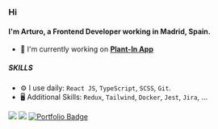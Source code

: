 ### Hi

#### I'm Arturo, a Frontend Developer working in Madrid, Spain.

- :toolbox:  I'm currently working on **[Plant-In App](https://github.com/Mgll3/agro-plantation-app)**

##### SKILLS

- ⚙️  I use daily: `React JS`, `TypeScript`, `SCSS`, `Git`.
- :desktop_computer:  Additional Skills: `Redux`, `Tailwind`, `Docker`, `Jest`, `Jira`, ...


<p>
  <a href="mailto:jhonas29@gmail.com" target="_blank"><img src="https://img.shields.io/badge/e‑mail-D14836.svg?style=for-the-badge&logo=GMail&logoColor=white"/></a>
  <a href="https://www.linkedin.com/in/arturo-lopez-rosa/" target="_blank"><img src="https://img.shields.io/badge/linkedin-0077B5.svg?style=for-the-badge&logo=linkedin&logoColor=white"/></a>
  <a href="https://alrportfolio.netlify.app/" target="_blank"><img src="https://img.shields.io/badge/portfolio-000000.svg?style=for-the-badge&logo=globe&logoColor=white" alt="Portfolio Badge"/></a>
</p>
